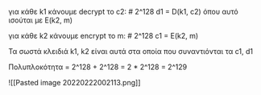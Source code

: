 για κάθε k1 κάνουμε decrypt το c2: # 2^128 
	d1 = D(k1, c2) 
	όπου αυτό ισούται με E(k2, m) 

για κάθε k2 κάνουμε encrypt το m: # 2^128 
	c1 = E(k2, m) 
	
Τα σωστά κλειδιά k1, k2 είναι αυτά στα οποία που συναντιόνται τα c1, d1 

Πολυπλοκότητα = 2^128 + 2^128 = 2 * 2^128 = 2^129

![[Pasted image 20220222002113.png]]
